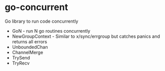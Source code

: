 # go-concurrent

Go library to run code concurrently

* GoN - run N go routines concurrently
* NewGroupContext - Similar to x/sync/errgroup but catches panics and returns all errors
* UnboundedChan
* ChannelMerge
* TrySend
* TryRecv